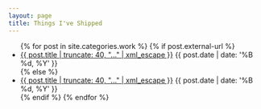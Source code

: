 ```yaml
---
layout: page
title: Things I've Shipped
---
```


<section id="work">
  <ul>
  {% for post in site.categories.work %}
      {% if post.external-url %}
          <li class="work-item">
            <a href="{{ post.external-url | xml_escape }}" title="{{ post.title | xml_escape }}" class="work-link">{{ post.title | truncate: 40, "..." | xml_escape }}</a>
            <time class="work-time">{{ post.date | date: '%B %d, %Y' }}</time>
          </li>
      {% else %}
          <li class="work-item">
            <a href="{{ post.url | xml_escape }}" title="{{ post.title | xml_escape }}" class="work-link">{{ post.title | truncate: 40, "..." | xml_escape }}</a>
            <time class="work-time">{{ post.date | date: '%B %d, %Y' }}</time>
          </li>
      {% endif %}
  {% endfor %}
  </ul>
</section>
